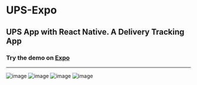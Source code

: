 # UPS-Expo
## UPS App with React Native. A Delivery Tracking App
### Try the demo on [Expo](https://expo.dev/@aadipoddar/ups-expo)
----------
![image](https://user-images.githubusercontent.com/83405769/189541912-1e4120d3-c80e-4139-a278-f287dd162cce.png)
![image](https://user-images.githubusercontent.com/83405769/189541921-d404470d-5719-4ed1-84b7-382983071a44.png)
![image](https://user-images.githubusercontent.com/83405769/189541933-ab979e0d-f494-4aeb-8aaa-0c8fc227f980.png)
![image](https://user-images.githubusercontent.com/83405769/189541942-975405ed-c337-4c20-a6c6-2701d1ce9a89.png)
